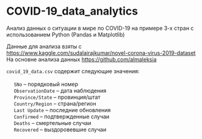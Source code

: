 # COVID-19_data_analytics
Анализ данных о ситуации в мире по COVID-19 на примере 3-х стран с использованием Python (Pandas и Matplotlib)

Данные для анализа взяты с https://www.kaggle.com/sudalairajkumar/novel-corona-virus-2019-dataset
На основне анализа данных  https://github.com/almaleksia

`covid_19_data.csv` содержит следующие значения: <br><br>
&nbsp;&nbsp;&nbsp;&nbsp; `SNo` – порядковый номер <br>
&nbsp;&nbsp;&nbsp;&nbsp; `ObservationDate` – дата наблюдения <br>
&nbsp;&nbsp;&nbsp;&nbsp;  `Province/State` – провинция/штат <br> 
&nbsp;&nbsp;&nbsp;&nbsp;  `Country/Region` – страна/регион <br>
&nbsp;&nbsp;&nbsp;&nbsp;  `Last Update` – последние обновления <br>
&nbsp;&nbsp;&nbsp;&nbsp;  `Confirmed` – подтвержденные случаи <br> 
&nbsp;&nbsp;&nbsp;&nbsp;  `Deaths` – смертельные случаи <br> 
&nbsp;&nbsp;&nbsp;&nbsp;  `Recovered` – выздоровевшие случаи <br> <br><br>
